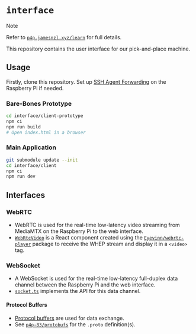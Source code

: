 # `interface`

> [!NOTE]
> Refer to [`p4p.jamesnzl.xyz/learn`](https://p4p.jamesnzl.xyz/learn) for full details.

This repository contains the user interface for our pick-and-place machine.

## Usage

Firstly, clone this repository. Set up [SSH Agent Forwarding](https://docs.github.com/en/authentication/connecting-to-github-with-ssh/using-ssh-agent-forwarding) on the Raspberry Pi if needed.

### Bare-Bones Prototype

```sh
cd interface/client-prototype
npm ci
npm run build
# Open index.html in a browser
```

### Main Application

```sh
git submodule update --init
cd interface/client
npm ci
npm run dev
```

## Interfaces

### WebRTC

- WebRTC is used for the real-time low-latency video streaming from MediaMTX on the Raspberry Pi to the web interface.
- [`WebRtcVideo`](./client/src/components/WebRtcVideo.tsx) is a React component created using the [`Eyevinn/webrtc-player`](https://github.com/Eyevinn/webrtc-player) package to receive the WHEP stream and display it in a `<video>` tag.

### WebSocket

- A WebSocket is used for the real-time low-latency full-duplex data channel between the Raspberry Pi and the web interface.
- [`socket.ts`](./client/src/lib/socket.ts) implements the API for this data channel.

#### Protocol Buffers

- [Protocol buffers](https://protobuf.dev/overview/) are used for data exchange.
- See [`p4p-83/protobufs`](https://github.com/p4p-83/protobufs) for the `.proto` definition(s).
<!-- - [`pnp.proto`](./client/src/proto/pnp/v1/pnp.proto) defines the serialisation, and `npm run protoc` will re-generate the TypeScript and Julia bindings. -->
